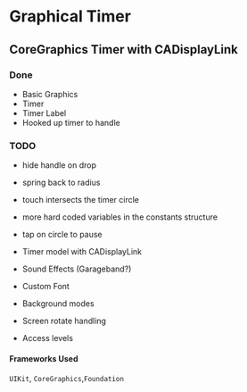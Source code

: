 #  Graphical Timer

## CoreGraphics Timer with CADisplayLink

### Done
* Basic Graphics
* Timer
* Timer Label
* Hooked up timer to handle

### TODO

* hide handle on drop
* spring back to radius
* touch intersects the timer circle 
* more hard coded variables in the constants structure

* tap on circle to pause 

* Timer model with CADisplayLink

* Sound Effects (Garageband?)
* Custom Font

* Background modes
* Screen rotate handling

* Access levels

#### Frameworks Used
`UIKit`, `CoreGraphics`,`Foundation`
